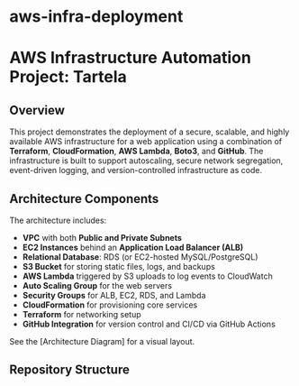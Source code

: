 # aws-infra-deployment

# AWS Infrastructure Automation Project: Tartela

## Overview
This project demonstrates the deployment of a secure, scalable, and highly available AWS infrastructure for a web application using a combination of **Terraform**, **CloudFormation**, **AWS Lambda**, **Boto3**, and **GitHub**. The infrastructure is built to support autoscaling, secure network segregation, event-driven logging, and version-controlled infrastructure as code.

## Architecture Components

The architecture includes:

- **VPC** with both **Public and Private Subnets**
- **EC2 Instances** behind an **Application Load Balancer (ALB)**
- **Relational Database**: RDS (or EC2-hosted MySQL/PostgreSQL)
- **S3 Bucket** for storing static files, logs, and backups
- **AWS Lambda** triggered by S3 uploads to log events to CloudWatch
- **Auto Scaling Group** for the web servers
- **Security Groups** for ALB, EC2, RDS, and Lambda
- **CloudFormation** for provisioning core services
- **Terraform** for networking setup
- **GitHub Integration** for version control and CI/CD via GitHub Actions

See the [Architecture Diagram] for a visual layout.


## Repository Structure

